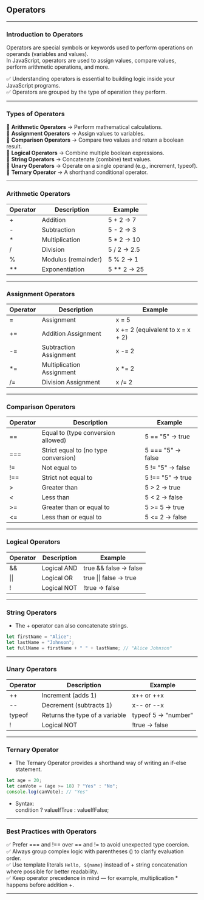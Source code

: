 ## Operators

---

### Introduction to Operators

<span class="emphasis">Operators</span> are special symbols or keywords used to perform operations on operands (variables and values).  
In <span class="emphasis">JavaScript</span>, operators are used to assign values, compare values, perform arithmetic operations, and more.

✅ Understanding operators is essential to building logic inside your JavaScript programs.  
✅ Operators are grouped by the type of operation they perform.

---

### Types of Operators

🔹 **Arithmetic Operators** → Perform mathematical calculations.  
🔹 **Assignment Operators** → Assign values to variables.  
🔹 **Comparison Operators** → Compare two values and return a boolean result.  
🔹 **Logical Operators** → Combine multiple boolean expressions.  
🔹 **String Operators** → Concatenate (combine) text values.  
🔹 **Unary Operators** → Operate on a single operand (e.g., increment, typeof).  
🔹 **Ternary Operator** → A shorthand conditional operator.

---

### Arithmetic Operators

<table class="notesTable">
  <thead>
    <tr class="tableHeader">
      <th class="tableCellHeader">Operator</th>
      <th class="tableCellHeader">Description</th>
      <th class="tableCellHeader">Example</th>
    </tr>
  </thead>
  <tbody>
    <tr class="tableRow">
      <td class="tableCell"><span class="codeSnip">+</span></td>
      <td class="tableCell">Addition</td>
      <td class="tableCell"><span class="codeSnip">5 + 2</span> → 7</td>
    </tr>
    <tr class="tableRow">
      <td class="tableCell"><span class="codeSnip">-</span></td>
      <td class="tableCell">Subtraction</td>
      <td class="tableCell"><span class="codeSnip">5 - 2</span> → 3</td>
    </tr>
    <tr class="tableRow">
      <td class="tableCell"><span class="codeSnip">*</span></td>
      <td class="tableCell">Multiplication</td>
      <td class="tableCell"><span class="codeSnip">5 * 2</span> → 10</td>
    </tr>
    <tr class="tableRow">
      <td class="tableCell"><span class="codeSnip">/</span></td>
      <td class="tableCell">Division</td>
      <td class="tableCell"><span class="codeSnip">5 / 2</span> → 2.5</td>
    </tr>
    <tr class="tableRow">
      <td class="tableCell"><span class="codeSnip">%</span></td>
      <td class="tableCell">Modulus (remainder)</td>
      <td class="tableCell"><span class="codeSnip">5 % 2</span> → 1</td>
    </tr>
    <tr class="tableRow">
      <td class="tableCell"><span class="codeSnip">**</span></td>
      <td class="tableCell">Exponentiation</td>
      <td class="tableCell"><span class="codeSnip">5 ** 2</span> → 25</td>
    </tr>
  </tbody>
</table>

---

### Assignment Operators

<table class="notesTable">
  <thead>
    <tr class="tableHeader">
      <th class="tableCellHeader">Operator</th>
      <th class="tableCellHeader">Description</th>
      <th class="tableCellHeader">Example</th>
    </tr>
  </thead>
  <tbody>
    <tr class="tableRow">
      <td class="tableCell"><span class="codeSnip">=</span></td>
      <td class="tableCell">Assignment</td>
      <td class="tableCell"><span class="codeSnip">x = 5</span></td>
    </tr>
    <tr class="tableRow">
      <td class="tableCell"><span class="codeSnip">+=</span></td>
      <td class="tableCell">Addition Assignment</td>
      <td class="tableCell"><span class="codeSnip">x += 2</span> (equivalent to <span class="codeSnip">x = x + 2</span>)</td>
    </tr>
    <tr class="tableRow">
      <td class="tableCell"><span class="codeSnip">-=</span></td>
      <td class="tableCell">Subtraction Assignment</td>
      <td class="tableCell"><span class="codeSnip">x -= 2</span></td>
    </tr>
    <tr class="tableRow">
      <td class="tableCell"><span class="codeSnip">*=</span></td>
      <td class="tableCell">Multiplication Assignment</td>
      <td class="tableCell"><span class="codeSnip">x *= 2</span></td>
    </tr>
    <tr class="tableRow">
      <td class="tableCell"><span class="codeSnip">/=</span></td>
      <td class="tableCell">Division Assignment</td>
      <td class="tableCell"><span class="codeSnip">x /= 2</span></td>
    </tr>
  </tbody>
</table>

---

### Comparison Operators

<table class="notesTable">
  <thead>
    <tr class="tableHeader">
      <th class="tableCellHeader">Operator</th>
      <th class="tableCellHeader">Description</th>
      <th class="tableCellHeader">Example</th>
    </tr>
  </thead>
  <tbody>
    <tr class="tableRow">
      <td class="tableCell"><span class="codeSnip">==</span></td>
      <td class="tableCell">Equal to (type conversion allowed)</td>
      <td class="tableCell"><span class="codeSnip">5 == "5"</span> → true</td>
    </tr>
    <tr class="tableRow">
      <td class="tableCell"><span class="codeSnip">===</span></td>
      <td class="tableCell">Strict equal to (no type conversion)</td>
      <td class="tableCell"><span class="codeSnip">5 === "5"</span> → false</td>
    </tr>
    <tr class="tableRow">
      <td class="tableCell"><span class="codeSnip">!=</span></td>
      <td class="tableCell">Not equal to</td>
      <td class="tableCell"><span class="codeSnip">5 != "5"</span> → false</td>
    </tr>
    <tr class="tableRow">
      <td class="tableCell"><span class="codeSnip">!==</span></td>
      <td class="tableCell">Strict not equal to</td>
      <td class="tableCell"><span class="codeSnip">5 !== "5"</span> → true</td>
    </tr>
    <tr class="tableRow">
      <td class="tableCell"><span class="codeSnip">></span></td>
      <td class="tableCell">Greater than</td>
      <td class="tableCell"><span class="codeSnip">5 > 2</span> → true</td>
    </tr>
    <tr class="tableRow">
      <td class="tableCell"><span class="codeSnip"><</span></td>
      <td class="tableCell">Less than</td>
      <td class="tableCell"><span class="codeSnip">5 < 2</span> → false</td>
    </tr>
    <tr class="tableRow">
      <td class="tableCell"><span class="codeSnip">>=</span></td>
      <td class="tableCell">Greater than or equal to</td>
      <td class="tableCell"><span class="codeSnip">5 >= 5</span> → true</td>
    </tr>
    <tr class="tableRow">
      <td class="tableCell"><span class="codeSnip"><=</span></td>
      <td class="tableCell">Less than or equal to</td>
      <td class="tableCell"><span class="codeSnip">5 <= 2</span> → false</td>
    </tr>
  </tbody>
</table>

---

### Logical Operators

<table class="notesTable">
  <thead>
    <tr class="tableHeader">
      <th class="tableCellHeader">Operator</th>
      <th class="tableCellHeader">Description</th>
      <th class="tableCellHeader">Example</th>
    </tr>
  </thead>
  <tbody>
    <tr class="tableRow">
      <td class="tableCell"><span class="codeSnip">&&</span></td>
      <td class="tableCell">Logical AND</td>
      <td class="tableCell"><span class="codeSnip">true && false</span> → false</td>
    </tr>
    <tr class="tableRow">
      <td class="tableCell"><span class="codeSnip">||</span></td>
      <td class="tableCell">Logical OR</td>
      <td class="tableCell"><span class="codeSnip">true || false</span> → true</td>
    </tr>
    <tr class="tableRow">
      <td class="tableCell"><span class="codeSnip">!</span></td>
      <td class="tableCell">Logical NOT</td>
      <td class="tableCell"><span class="codeSnip">!true</span> → false</td>
    </tr>
  </tbody>
</table>

---

### String Operators

- The <span class="codeSnip">+</span> operator can also concatenate strings.

```javascript
let firstName = "Alice";
let lastName = "Johnson";
let fullName = firstName + " " + lastName; // "Alice Johnson"
```
---

### Unary Operators

<table class="notesTable">
  <thead>
    <tr class="tableHeader">
      <th class="tableCellHeader">Operator</th>
      <th class="tableCellHeader">Description</th>
      <th class="tableCellHeader">Example</th>
    </tr>
  </thead>
  <tbody>
    <tr class="tableRow">
      <td class="tableCell"><span class="codeSnip">++</span></td>
      <td class="tableCell">Increment (adds 1)</td>
      <td class="tableCell"><span class="codeSnip">x++</span> or <span class="codeSnip">++x</span></td>
    </tr>
    <tr class="tableRow">
      <td class="tableCell"><span class="codeSnip">--</span></td>
      <td class="tableCell">Decrement (subtracts 1)</td>
      <td class="tableCell"><span class="codeSnip">x--</span> or <span class="codeSnip">--x</span></td>
    </tr>
    <tr class="tableRow">
      <td class="tableCell"><span class="codeSnip">typeof</span></td>
      <td class="tableCell">Returns the type of a variable</td>
      <td class="tableCell"><span class="codeSnip">typeof 5</span> → "number"</td>
    </tr>
    <tr class="tableRow">
      <td class="tableCell"><span class="codeSnip">!</span></td>
      <td class="tableCell">Logical NOT</td>
      <td class="tableCell"><span class="codeSnip">!true</span> → false</td>
    </tr>
  </tbody>
</table>

---

### Ternary Operator

- The <span class="emphasis">Ternary Operator</span> provides a shorthand way of writing an <span class="emphasis">if-else</span> statement.

```javascript
let age = 20;
let canVote = (age >= 18) ? "Yes" : "No";
console.log(canVote); // "Yes"
```

- Syntax:  
  <span class="codeSnip">condition ? valueIfTrue : valueIfFalse;</span>

---

### Best Practices with Operators

✅ Prefer <span class="codeSnip">===</span> and <span class="codeSnip">!==</span> over <span class="codeSnip">==</span> and <span class="codeSnip">!=</span> to avoid unexpected type coercion.  
✅ Always group complex logic with parentheses <span class="codeSnip">()</span> to clarify evaluation order.  
✅ Use template literals <span class="codeSnip">`Hello, ${name}`</span> instead of <span class="codeSnip">+</span> string concatenation where possible for better readability.  
✅ Keep operator precedence in mind — for example, multiplication <span class="codeSnip">*</span> happens before addition <span class="codeSnip">+</span>.

---